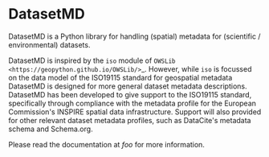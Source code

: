 # DatasetMD

DatasetMD is a Python library for handling (spatial) metadata for (scientific / environmental) datasets.

DatasetMD is inspired by the `iso` module of `OWSLib <https://geopython.github.io/OWSLib/>`_. However, while `iso` is
focussed on the data model of the ISO19115 standard for geospatial metadata DatasetMD is designed for more general
dataset metadata descriptions. DatasetMD has been developed to give support to the ISO19115 standard, specifically
through compliance with the metadata profile for the European Commission's INSPIRE spatial data infrastructure. Support
will also provided for other relevant dataset metadata profiles, such as DataCite's metadata schema and Schema.org.

Please read the documentation at _foo_ for more information.
